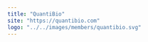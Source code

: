 ```yaml
---
title: "QuantiBio"
site: "https://quantibio.com"
logo: "../../images/members/quantibio.svg"
---
```

